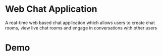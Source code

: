 # Web Chat Application
A real-time web based chat application which allows users to create chat rooms, view live chat rooms and engage in conversations with other users 


# Demo
